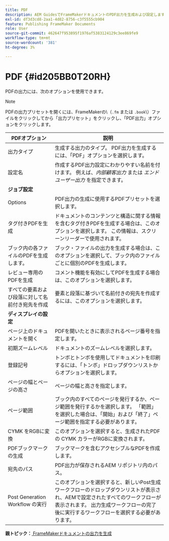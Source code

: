 ```yaml
---
title: PDF
description: AEM GuidesでFrameMakerドキュメントのPDF出力を生成および設定します。
exl-id: df3d3cd8-2aa1-4d82-8756-c3f5555cb904
feature: Publishing FrameMaker Documents
role: User
source-git-commit: 462647f953895f1976af5383124129c3ee869fe9
workflow-type: tm+mt
source-wordcount: '381'
ht-degree: 3%

---
```


# PDF {#id205BB0T20RH}

PDFの出力には、次のオプションを使用できます。

>[!NOTE]
>
> PDFの出力プリセットを開くには、FrameMakerの\（`.fm` または `.book`\）ファイルをクリックしてから「出力プリセット」をクリックし、「PDF出力」オプションをクリックします。

| PDFオプション | 説明 |
|-----------|-----------|
| 出力タイプ | 生成する出力のタイプ。 PDF出力を生成するには、「PDF」オプションを選択します。 |
| 設定名 | 作成するPDF出力設定にわかりやすい名前を付けます。 例えば、*内部顧客出力* または *エンドユーザー出力* を指定できます。 |
| **ジョブ設定** |
| Options | PDF出力の生成に使用するPDFプリセットを選択します。 |
| タグ付きPDFを生成 | ドキュメントのコンテンツと構造に関する情報を含むタグ付きPDFを生成する場合は、このオプションを選択します。 この情報は、スクリーンリーダーで使用されます。 |
| ブック内の各ファイルのPDFを生成します。 | ブック・ファイルの出力を生成する場合は、このオプションを選択して、ブック内のファイルごとに個別のPDFを生成します。 |
| レビュー専用のPDFを生成 | コメント機能を有効にしてPDFを生成する場合は、このオプションを選択します。 |
| すべての要素および段落に対して名前付き宛先を作成 | 要素と段落に基づいて名前付きの宛先を作成するには、このオプションを選択します。 |
| **ディスプレイの設定** |
| ページ上のドキュメントを開く | PDFを開いたときに表示されるページ番号を指定します。 |
| 初期ズームレベル | ドキュメントのズームレベルを選択します。 |
| 登録記号 | トンボとトンボを使用してドキュメントを印刷するには、「トンボ」ドロップダウンリストからオプションを選択します。 |
| ページの幅とページの高さ | ページの幅と高さを指定します。 |
| ページ範囲 | ブック内のすべてのページを発行するか、ページ範囲を発行するかを選択します。 「範囲」を選択した場合は、「開始」および「終了」ページ範囲を指定する必要があります。 |
| CYMK をRGBに変換 | このオプションを選択すると、生成されたPDFの CYMK カラーがRGBに変換されます。 |
| PDFブックマークの生成 | ブックマークを含むアクセシブルなPDFを作成します。 |
| 宛先のパス | PDF出力が保存されるAEM リポジトリ内のパス。 |
| Post Generation Workflow の実行 | このオプションを選択すると、新しいPost生成ワークフローのドロップダウンリストが表示され、AEMで設定されたすべてのワークフローが表示されます。 出力生成ワークフローの完了後に実行するワークフローを選択する必要があります。 |

**親トピック：**[ FrameMakerドキュメントの出力を生成 ](fm-output-generatation.md)
